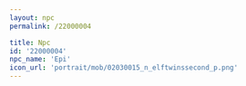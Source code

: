```yaml
---
layout: npc
permalink: /22000004

title: Npc
id: '22000004'
npc_name: 'Epi'
icon_url: 'portrait/mob/02030015_n_elftwinssecond_p.png'
---
```

